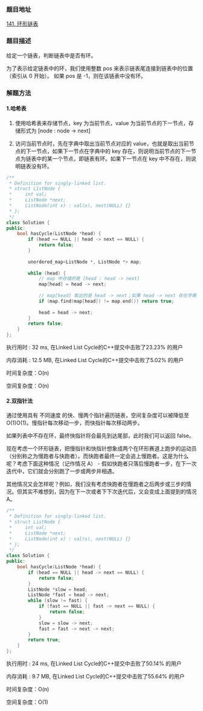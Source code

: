 ### 题目地址

[141. 环形链表](https://leetcode-cn.com/problems/linked-list-cycle/solution/)

### 题目描述
给定一个链表，判断链表中是否有环。

为了表示给定链表中的环，我们使用整数 pos 来表示链表尾连接到链表中的位置（索引从 0 开始）。 如果 pos 是 -1，则在该链表中没有环。

### 解题方法
#### 1.哈希表

1. 使用哈希表来存储节点，key 为当前节点，value 为当前节点的下一节点，存储形式为 [node : node -> next]

2. 访问当前节点时，先在字典中取出当前节点对应的 value，也就是取出当前节点的下一节点，如果下一节点在字典中的 key 存在，则说明当前节点的下一节点为链表中的某一个节点，即链表有环。如果下一节点在 key 中不存在，则说明链表没有环。

```C++
/**
 * Definition for singly-linked list.
 * struct ListNode {
 *     int val;
 *     ListNode *next;
 *     ListNode(int x) : val(x), next(NULL) {}
 * };
 */
class Solution {
public:
    bool hasCycle(ListNode *head) {
        if (head == NULL || head -> next == NULL) {
            return false;
        }
        
        unordered_map<ListNode *, ListNode *> map;
        
        while (head) {
            // map 中存储的是 [head : head -> next]
            map[head] = head -> next;
            
            // map[head] 取出的是 head -> next；如果 head -> next 存在字典的 key 中，则说明有环。
            if (map.find(map[head]) != map.end()) return true;
            
            head = head -> next;
        }
        return false;
    }
};
```

执行用时 : 32 ms, 在Linked List Cycle的C++提交中击败了23.23% 的用户

内存消耗 : 12.5 MB, 在Linked List Cycle的C++提交中击败了5.02% 的用户

时间复杂度：O(n)

空间复杂度：O(n)

#### 2.双指针法
通过使用具有 不同速度 的快、慢两个指针遍历链表，空间复杂度可以被降低至 O(1)O(1)。慢指针每次移动一步，而快指针每次移动两步。

如果列表中不存在环，最终快指针将会最先到达尾部，此时我们可以返回 false。

现在考虑一个环形链表，把慢指针和快指针想象成两个在环形赛道上跑步的运动员（分别称之为慢跑者与快跑者）。而快跑者最终一定会追上慢跑者。这是为什么呢？考虑下面这种情况（记作情况 A） - 假如快跑者只落后慢跑者一步，在下一次迭代中，它们就会分别跑了一步或两步并相遇。

其他情况又会怎样呢？例如，我们没有考虑快跑者在慢跑者之后两步或三步的情况。但其实不难想到，因为在下一次或者下下次迭代后，又会变成上面提到的情况 A。

```C++
/**
 * Definition for singly-linked list.
 * struct ListNode {
 *     int val;
 *     ListNode *next;
 *     ListNode(int x) : val(x), next(NULL) {}
 * };
 */
class Solution {
public:
    bool hasCycle(ListNode *head) {
        if (head == NULL || head -> next == NULL) {
            return false;
        }
        ListNode *slow = head;
        ListNode *fast = head -> next;
        while (slow != fast) {
            if (fast == NULL || fast -> next == NULL) {
                return false;
            }
            slow = slow -> next;
            fast = fast -> next -> next;
        }
        return true;
    }
};
```

执行用时 : 24 ms, 在Linked List Cycle的C++提交中击败了50.14% 的用户

内存消耗 : 9.7 MB, 在Linked List Cycle的C++提交中击败了55.64% 的用户

时间复杂度：O(n)

空间复杂度：O(1)

